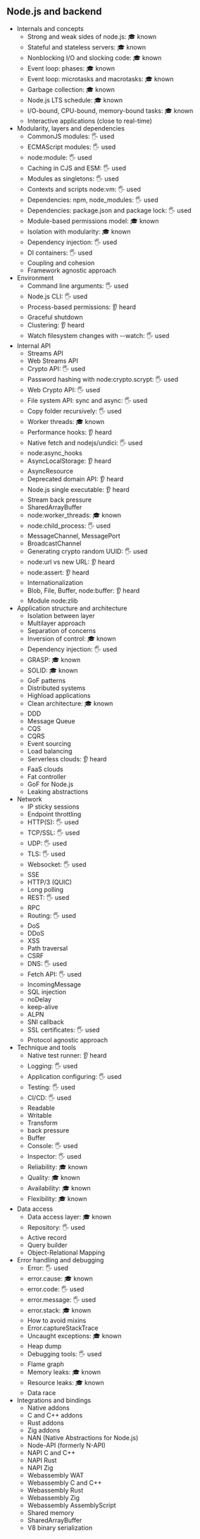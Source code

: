 ## Node.js and backend

- Internals and concepts
  - Strong and weak sides of node.js: 🎓 known
  - Stateful and stateless servers: 🎓 known
  - Nonblocking I/O and slocking code: 🎓 known
  - Event loop: phases: 🎓 known
  - Event loop: microtasks and macrotasks: 🎓 known
  - Garbage collection: 🎓 known
  - Node.js LTS schedule: 🎓 known
  - I/O-bound, CPU-bound, memory-bound tasks: 🎓 known
  - Interactive applications (close to real-time)
- Modularity, layers and dependencies
  - CommonJS modules: 🖐️ used
  - ECMAScript modules: 🖐️ used
  - node:module: 🖐️ used
  - Caching in CJS and ESM: 🖐️ used
  - Modules as singletons: 🖐️ used
  - Contexts and scripts node:vm: 🖐️ used
  - Dependencies: npm, node_modules: 🖐️ used
  - Dependencies: package.json and package lock: 🖐️ used
  - Module-based permissions model: 🎓 known
  - Isolation with modularity: 🎓 known
  - Dependency injection: 🖐️ used
  - DI containers: 🖐️ used
  - Coupling and cohesion
  - Framework agnostic approach
- Environment
  - Command line arguments: 🖐️ used
  - Node.js CLI: 🖐️ used
  - Process-based permissions: 👂 heard
  - Graceful shutdown
  - Clustering: 👂 heard
  - Watch filesystem changes with --watch: 🖐️ used
- Internal API
  - Streams API
  - Web Streams API
  - Crypto API: 🖐️ used
  - Password hashing with node:crypto.scrypt: 🖐️ used
  - Web Crypto API: 🖐️ used
  - File system API: sync and async: 🖐️ used
  - Copy folder recursively: 🖐️ used
  - Worker threads: 🎓 known
  - Performance hooks: 👂 heard
  - Native fetch and nodejs/undici: 🖐️ used
  - node:async_hooks
  - AsyncLocalStorage: 👂 heard
  - AsyncResource
  - Deprecated domain API: 👂 heard
  - Node.js single executable: 👂 heard
  - Stream back pressure
  - SharedArrayBuffer
  - node:worker_threads: 🎓 known
  - node:child_process: 🖐️ used
  - MessageChannel, MessagePort
  - BroadcastChannel
  - Generating crypto random UUID: 🖐️ used
  - node:url vs new URL: 👂 heard
  - node:assert: 👂 heard
  - Internationalization
  - Blob, File, Buffer, node:buffer: 👂 heard
  - Module node:zlib
- Application structure and architecture
  - Isolation between layer
  - Multilayer approach
  - Separation of concerns
  - Inversion of control: 🎓 known
  - Dependency injection: 🖐️ used
  - GRASP: 🎓 known
  - SOLID: 🎓 known
  - GoF patterns
  - Distributed systems
  - Highload applications
  - Clean architecture: 🎓 known
  - DDD
  - Message Queue
  - CQS
  - CQRS
  - Event sourcing
  - Load balancing
  - Serverless clouds: 👂 heard
  - FaaS clouds
  - Fat controller
  - GoF for Node.js
  - Leaking abstractions
- Network
  - IP sticky sessions
  - Endpoint throttling
  - HTTP(S): 🖐️ used
  - TCP/SSL: 🖐️ used
  - UDP: 🖐️ used
  - TLS: 🖐️ used
  - Websocket: 🖐️ used
  - SSE
  - HTTP/3 (QUIC)
  - Long polling
  - REST: 🖐️ used
  - RPC
  - Routing: 🖐️ used
  - DoS
  - DDoS
  - XSS
  - Path traversal
  - CSRF
  - DNS: 🖐️ used
  - Fetch API: 🖐️ used
  - IncomingMessage
  - SQL injection
  - noDelay
  - keep-alive
  - ALPN
  - SNI callback
  - SSL certificates: 🖐️ used
  - Protocol agnostic approach
- Technique and tools
  - Native test runner: 👂 heard
  - Logging: 🖐️ used
  - Application configuring: 🖐️ used
  - Testing: 🖐️ used
  - CI/CD: 🖐️ used
  - Readable
  - Writable
  - Transform
  - back pressure
  - Buffer
  - Console: 🖐️ used
  - Inspector: 🖐️ used
  - Reliability: 🎓 known
  - Quality: 🎓 known
  - Availability: 🎓 known
  - Flexibility: 🎓 known
- Data access
  - Data access layer: 🎓 known
  - Repository: 🖐️ used
  - Active record
  - Query builder
  - Object-Relational Mapping
- Error handling and debugging
  - Error: 🖐️ used
  - error.cause: 🎓 known
  - error.code: 🖐️ used
  - error.message: 🖐️ used
  - error.stack: 🎓 known
  - How to avoid mixins
  - Error.captureStackTrace
  - Uncaught exceptions: 🎓 known
  - Heap dump
  - Debugging tools: 🖐️ used
  - Flame graph
  - Memory leaks: 🎓 known
  - Resource leaks: 🎓 known
  - Data race
- Integrations and bindings
  - Native addons
  - C and C++ addons
  - Rust addons
  - Zig addons
  - NAN (Native Abstractions for Node.js)
  - Node-API (formerly N-API)
  - NAPI C and C++
  - NAPI Rust
  - NAPI Zig
  - Webassembly WAT
  - Webassembly C and C++
  - Webassembly Rust
  - Webassembly Zig
  - Webassembly AssemblyScript
  - Shared memory
  - SharedArrayBuffer
  - V8 binary serialization

